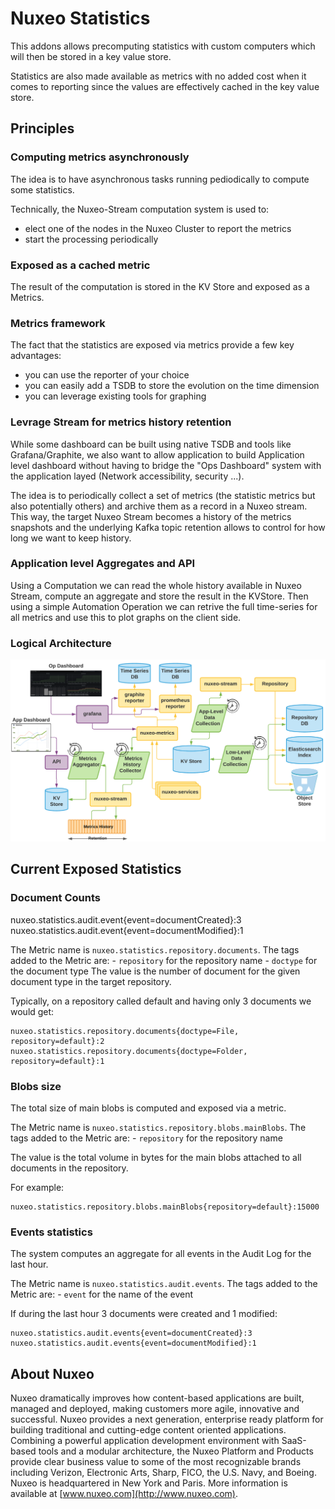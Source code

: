 # Nuxeo Statistics

This addons allows precomputing statistics with custom computers which will then be stored in a key value store.

Statistics are also made available as metrics with no added cost when it comes to reporting since the values are effectively cached in the key value store.

## Principles

### Computing metrics asynchronously

The idea is to have asynchronous tasks running pediodically to compute some statistics.

Technically, the Nuxeo-Stream computation system is used to:

 - elect one of the nodes in the Nuxeo Cluster to report the metrics
 - start the processing periodically

### Exposed as a cached metric

The result of the computation is stored in the KV Store and exposed as a Metrics.

### Metrics framework

The fact that the statistics are exposed via metrics provide a few key advantages:

 - you can use the reporter of your choice
 - you can easily add a TSDB to store the evolution on the time dimension
 - you can leverage existing tools for graphing

### Levrage Stream for metrics history retention

While some dashboard can be built using native TSDB and tools like Grafana/Graphite, we also want to allow application to build Application level dashboard without having to bridge the "Ops Dashboard" system with the application layed (Network accessibility, security ...).

The idea is to periodically collect a set of metrics (the statistic metrics but also potentially others) and archive them as a record in a Nuxeo stream.
This way, the target Nuxeo Stream becomes a history of the metrics snapshots and the underlying Kafka topic retention allows to control for how long we want to keep history.

### Application level Aggregates and API

Using a Computation we can read the whole history available in Nuxeo Stream, compute an aggregate and store the result in the KVStore.
Then using a simple Automation Operation we can retrive the full time-series for all metrics and use this to plot graphs on the client side.

### Logical Architecture

<img src="doc/Metrics-and-API-principles.png" width="800px">

## Current Exposed Statistics

### Document Counts


nuxeo.statistics.audit.event{event=documentCreated}:3
nuxeo.statistics.audit.event{event=documentModified}:1

The Metric name is `nuxeo.statistics.repository.documents`.
The tags added to the Metric are:
    - `repository` for the repository name
    - `doctype` for the document type
The value is the number of document for the given document type in the target repository.

Typically, on a repository called default and having only 3 documents we would get:

    nuxeo.statistics.repository.documents{doctype=File, repository=default}:2
    nuxeo.statistics.repository.documents{doctype=Folder, repository=default}:1

### Blobs size 

The total size of main blobs is computed and exposed via a metric.

The Metric name is `nuxeo.statistics.repository.blobs.mainBlobs`.
The tags added to the Metric are:
    - `repository` for the repository name

The value is the total volume in bytes for the main blobs attached to all documents in the repository.

For example:

    nuxeo.statistics.repository.blobs.mainBlobs{repository=default}:15000

### Events statistics

The system computes an aggregate for all events in the Audit Log for the last hour.

The Metric name is `nuxeo.statistics.audit.events`.
The tags added to the Metric are:
    - `event` for the name of the event

If during the last hour 3 documents were created and 1 modified:   

    nuxeo.statistics.audit.events{event=documentCreated}:3
    nuxeo.statistics.audit.events{event=documentModified}:1

## About Nuxeo

Nuxeo dramatically improves how content-based applications are built, managed and deployed, making customers more agile, innovative and successful. Nuxeo provides a next generation, enterprise ready platform for building traditional and cutting-edge content oriented applications. Combining a powerful application development environment with SaaS-based tools and a modular architecture, the Nuxeo Platform and Products provide clear business value to some of the most recognizable brands including Verizon, Electronic Arts, Sharp, FICO, the U.S. Navy, and Boeing. Nuxeo is headquartered in New York and Paris. More information is available at [www.nuxeo.com](http://www.nuxeo.com).
